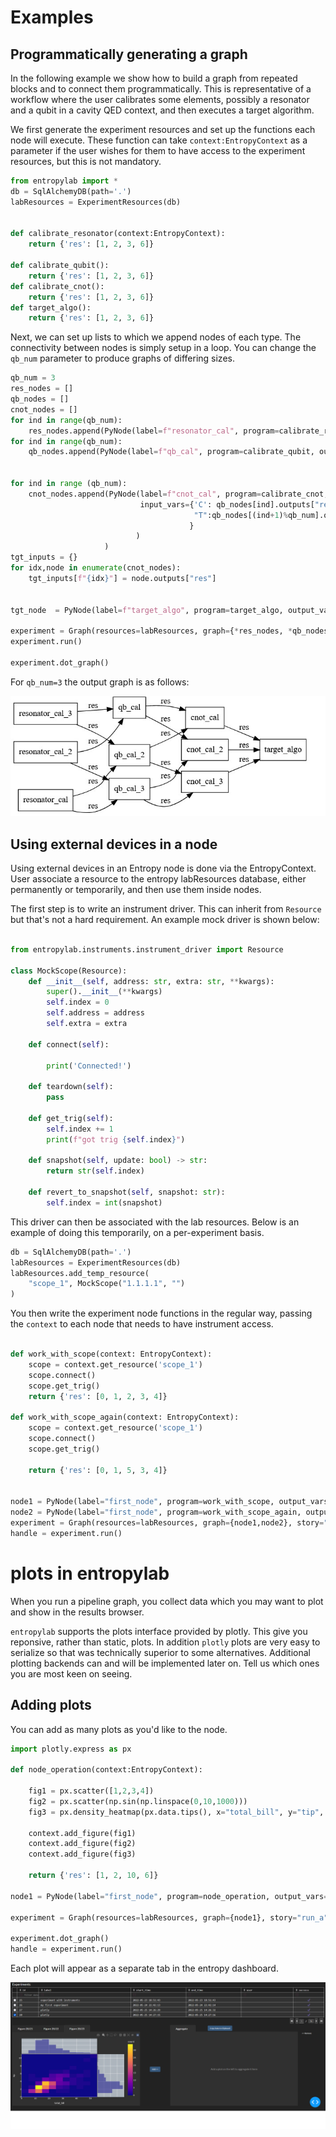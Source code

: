 # Examples

## Programmatically generating a graph

In the following example we show how to build a graph from repeated blocks and to connect them programmatically. 
This is representative of a workflow where the user calibrates some elements, possibly a resonator and a qubit in a 
cavity QED context, and then executes a target algorithm. 

We first generate the experiment resources and set up the functions each node will execute. 
These function can take `context:EntropyContext` as a parameter if the user wishes for them to have access to the experiment 
resources, but this is not mandatory. 
```python
from entropylab import *
db = SqlAlchemyDB(path='.')
labResources = ExperimentResources(db)


def calibrate_resonator(context:EntropyContext):
    return {'res': [1, 2, 3, 6]}

def calibrate_qubit():
    return {'res': [1, 2, 3, 6]}
def calibrate_cnot():
    return {'res': [1, 2, 3, 6]}
def target_algo():
    return {'res': [1, 2, 3, 6]}
```

Next, we can set up lists to which we append nodes of each type. The connectivity between nodes is simply setup in a loop. 
You can change the `qb_num` parameter to produce graphs of differing sizes. 
```python
qb_num = 3
res_nodes = []
qb_nodes = []
cnot_nodes = []
for ind in range(qb_num):
    res_nodes.append(PyNode(label=f"resonator_cal", program=calibrate_resonator, output_vars={'res'}))
for ind in range(qb_num):
    qb_nodes.append(PyNode(label=f"qb_cal", program=calibrate_qubit, output_vars={'res'}, input_vars={'x': res_nodes[ind].outputs["res"],
                                                                                                      'y': res_nodes[(ind+2)%qb_num].outputs["res"]}))

for ind in range (qb_num):
    cnot_nodes.append(PyNode(label=f"cnot_cal", program=calibrate_cnot, output_vars={'res'}, 
                             input_vars={'C': qb_nodes[ind].outputs["res"],
                                         "T":qb_nodes[(ind+1)%qb_num].outputs["res"]
                                        }
                            )
                     )
tgt_inputs = {}
for idx,node in enumerate(cnot_nodes):
    tgt_inputs[f"{idx}"] = node.outputs["res"]


tgt_node  = PyNode(label=f"target_algo", program=target_algo, output_vars={'res'},input_vars=tgt_inputs)
    
experiment = Graph(resources=labResources, graph={*res_nodes, *qb_nodes,*cnot_nodes,tgt_node}, story="run_a",label="multi node")
experiment.run()

experiment.dot_graph()
```

For `qb_num=3` the output graph is as follows: 

![graph_prog](../assets/entropy-graph-programmatic.jpg)


## Using external devices in a node

Using external devices in an Entropy node is done via the EntropyContext. 
User associate a resource to the entropy labResources database, either permanently or temporarily, and then use them inside nodes. 

The first step is to write an instrument driver. This can inherit from `Resource` but that's not a hard requirement. 
An example mock driver is shown below:

```python

from entropylab.instruments.instrument_driver import Resource

class MockScope(Resource):
    def __init__(self, address: str, extra: str, **kwargs):
        super().__init__(**kwargs)
        self.index = 0
        self.address = address
        self.extra = extra

    def connect(self):
        
        print('Connected!')

    def teardown(self):
        pass

    def get_trig(self):
        self.index += 1
        print(f"got trig {self.index}")

    def snapshot(self, update: bool) -> str:
        return str(self.index)

    def revert_to_snapshot(self, snapshot: str):
        self.index = int(snapshot)

```

This driver can then be associated with the lab resources. Below is an example of doing this temporarily, on a per-experiment basis. 
```python
db = SqlAlchemyDB(path='.')
labResources = ExperimentResources(db)
labResources.add_temp_resource(
    "scope_1", MockScope("1.1.1.1", "")
)
```
You then write the experiment node functions in the regular way, passing the `context` to each node that needs to have instrument access.

```python
 
def work_with_scope(context: EntropyContext):
    scope = context.get_resource('scope_1')
    scope.connect()
    scope.get_trig()
    return {'res': [0, 1, 2, 3, 4]}

def work_with_scope_again(context: EntropyContext):
    scope = context.get_resource('scope_1')
    scope.connect()
    scope.get_trig()
    
    return {'res': [0, 1, 5, 3, 4]}


node1 = PyNode(label="first_node", program=work_with_scope, output_vars={'res'})
node2 = PyNode(label="first_node", program=work_with_scope_again, output_vars={'res'})
experiment = Graph(resources=labResources, graph={node1,node2}, story="a scope", label='experiment with instruments')
handle = experiment.run()
```


# plots in entropylab 

When you run a pipeline graph, you collect data which you may want to plot and show in the results browser.

`entropylab` supports the plots interface provided by plotly. 
This give you reponsive, rather than static, plots. In addition `plotly` plots are very easy to serialize so that
was technically superior to some alternatives. Additional plotting backends can and will be implemented later on. Tell
us which ones you are most keen on seeing. 

## Adding plots 

You can add as many plots as you'd like to the node.  

```python
import plotly.express as px

def node_operation(context:EntropyContext):

    fig1 = px.scatter([1,2,3,4])
    fig2 = px.scatter(np.sin(np.linspace(0,10,1000)))
    fig3 = px.density_heatmap(px.data.tips(), x="total_bill", y="tip", marginal_x="histogram", marginal_y="histogram")

    context.add_figure(fig1)
    context.add_figure(fig2)
    context.add_figure(fig3)
    
    return {'res': [1, 2, 10, 6]}

node1 = PyNode(label="first_node", program=node_operation, output_vars={'res'})

experiment = Graph(resources=labResources, graph={node1}, story="run_a",label="plotly")

experiment.dot_graph()
handle = experiment.run()

```

Each plot will appear as a separate tab in the entropy dashboard. 

 ![DAG](../assets/plotly_plots.png)